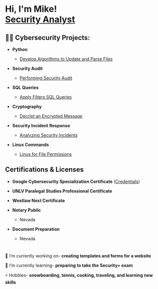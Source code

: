 <h1>Hi, I'm Mike! <br/><a href="https://github.com/digital-md">Security Analyst</a>

<h2>👨‍💻 Cybersecurity Projects:</h2>

- <b>Python</b>
  - [Develop Algorithms to Update and Parse Files](https://github.com/digital-md/Python)
- <b>Security Audit</b>
  - [Performing Security Audit](https://github.com/digital-md/Security-Audit/tree/main) <b><i></b></i>
- <b>SQL Queries</b>
  - [Apply Filters SQL Queries](https://github.com/digital-md/Apply-filters-SQL-queries)
- <b>Cryptography</b>
  - [Decript an Encrypted Message](https://github.com/digital-md/Decript-and-Encrypted-Message)
- <b>Security Incident Response</b>
  - [Analyzing Security Incidents](https://github.com/digital-md/Analyzing-network-structure-security)

- <b>Linux Commands</b>
  - [Linux for File Permissions](https://github.com/digital-md/Linux-commands-to-manage-file-permissions)
 

<h2>Certifications & Licenses</h2>

- <b>Google Cybersecurity Specialization Certificate</b> ([Credentials](https://www.coursera.org/account/accomplishments/specialization/VFTTX3QC4L2K))  

- <b>UNLV Paralegal Studies Professional Certificate</b>

- <b>Westlaw Next Certificate</b>

- <b>Notary Public</b>
  - Nevada
- <b>Document Preparation</b>
  - Nevada

<h1></h1>
<div align="left">
 
 🔭 I’m currently working on- **creating templates and forms for a website**
 
 🌱 I’m currently learning-  **preparing to take the Security+ exam**

⚡ Hobbies- **snowboarding, tennis, cooking, traveling, and learning new skills**

 </div>




<!--

-->
